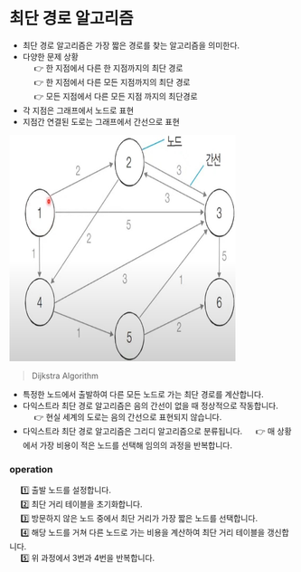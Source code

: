 # 최단 경로 알고리즘

* 최단 경로 알고리즘은 가장 짧은 경로를 찾는 알고리즘을 의미한다.
* 다양한 문제 상황 <br>
&nbsp;&nbsp;&nbsp;&nbsp; 👉 한 지점에서 다른 한 지점까지의 최단 경로 <br>
&nbsp;&nbsp;&nbsp;&nbsp; 👉 한 지점에서 다른 모든 지점까지의 최단 경로<br>
&nbsp;&nbsp;&nbsp;&nbsp; 👉 모든 지점에서 다른 모든 지점 까지의 최단경로<br>
* 각 지점은 그래프에서 노드로 표현
* 지점간 연결된 도로는 그래프에서 간선으로 표현

<img src ="../img/shortest_path.jpg" height="400" width="400">

> Dijkstra Algorithm
* 특정한 노드에서 출발하여 다른 모든 노드로 가는 최단 경로를 계산합니다.
* 다익스트라 최단 경로 알고리즘은 음의 간선이 없을 때 정상적으로 작동합니다.<br>
&nbsp;&nbsp;&nbsp;&nbsp; 👉 현실 세계의 도로는 음의 간선으로 표현되지 않습니다.
* 다익스트라 최단 경로 알고리즘은 그리디 알고리즘으로 분류됩니다.
&nbsp;&nbsp;&nbsp;&nbsp; 👉 매 상황에서 가장 비용이 적은 노드를 선택해 임의의 과정을 반복합니다.

### operation
&nbsp;&nbsp;&nbsp;&nbsp; 1️⃣ 출발 노드를 설정합니다.<br>
&nbsp;&nbsp;&nbsp;&nbsp; 2️⃣ 최단 거리 테이블을 초기화합니다.<br>
&nbsp;&nbsp;&nbsp;&nbsp; 3️⃣ 방문하지 않은 노드 중에서 최단 거리가 가장 짧은 노드를 선택합니다.<br>
&nbsp;&nbsp;&nbsp;&nbsp; 4️⃣ 해당 노드를 거쳐 다른 노드로 가는 비용을 계산하여 최단 거리 테이블을 갱신합니다.<br>
&nbsp;&nbsp;&nbsp;&nbsp; 5️⃣ 위 과정에서 3번과 4번을 반복합니다.
